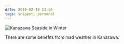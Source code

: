 ```yaml
---
date: 2016-02-18 13:36
tags: snippet, personal
---
```


![Kanazawa Seaside in Winter](http://codeffee-files.s3.amazonaws.com/2016-02-20-kanazawa-winter-seaside.jpg)

There are some benefits from mad weather in Kanazawa.
